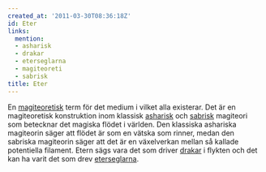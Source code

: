```yaml
---
created_at: '2011-03-30T08:36:18Z'
id: Eter
links:
  mention:
  - asharisk
  - drakar
  - eterseglarna
  - magiteoreti
  - sabrisk
title: Eter
---
```


En [magiteoretisk] term för det medium i vilket alla existerar. Det är en magiteoretisk konstruktion
inom klassisk [asharisk] och [sabrisk] magiteori som betecknar det magiska flödet i världen. Den
klassiska ashariska magiteorin säger att flödet är som en vätska som rinner, medan den sabriska
magiteorin säger att det är en växelverkan mellan så kallade potentiella filament. Etern sägs vara
det som driver [drakar] i flykten och det kan ha varit det som drev [eterseglarna].

  [magiteoretisk]: magiteoreti
  [asharisk]: asharisk
  [sabrisk]: sabrisk
  [drakar]: drakar
  [eterseglarna]: eterseglarna
